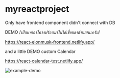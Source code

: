 # myreactproject 

Only have frontend component didn't connect with DB




DEMO /*เป็นเเค่เอาโครงฟร้อนมาไม่ได้เชื่อมดาต้าเบสนะครับ*/

https://react-elonmusk-frontend.netlify.app/



and a little DEMO custom Calendar

https://react-calendar-test.netlify.app/


![example-demo](https://user-images.githubusercontent.com/63074145/142377876-3f542796-92de-47bb-9384-e2265d2cd107.jpg)
